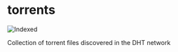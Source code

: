 torrents 
========
![Indexed](https://img.shields.io/badge/indexed-26834-blue)

Collection of torrent files discovered in the DHT network
